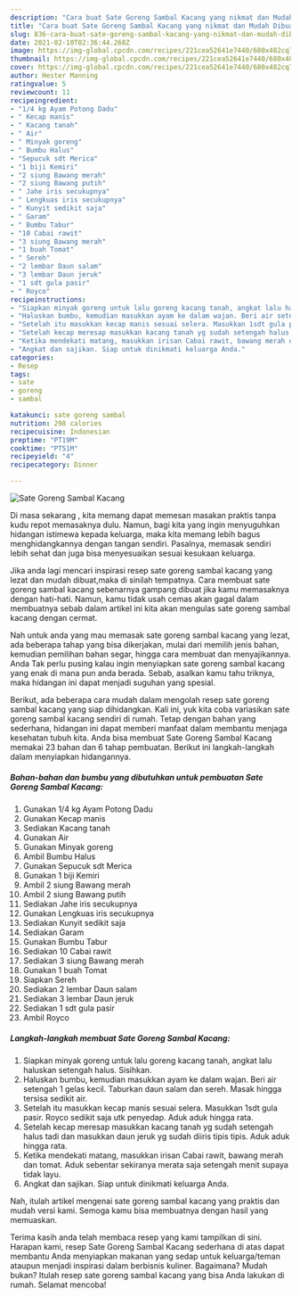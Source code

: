 ```yaml
---
description: "Cara buat Sate Goreng Sambal Kacang yang nikmat dan Mudah Dibuat"
title: "Cara buat Sate Goreng Sambal Kacang yang nikmat dan Mudah Dibuat"
slug: 836-cara-buat-sate-goreng-sambal-kacang-yang-nikmat-dan-mudah-dibuat
date: 2021-02-10T02:36:44.268Z
image: https://img-global.cpcdn.com/recipes/221cea52641e7440/680x482cq70/sate-goreng-sambal-kacang-foto-resep-utama.jpg
thumbnail: https://img-global.cpcdn.com/recipes/221cea52641e7440/680x482cq70/sate-goreng-sambal-kacang-foto-resep-utama.jpg
cover: https://img-global.cpcdn.com/recipes/221cea52641e7440/680x482cq70/sate-goreng-sambal-kacang-foto-resep-utama.jpg
author: Hester Manning
ratingvalue: 5
reviewcount: 11
recipeingredient:
- "1/4 kg Ayam Potong Dadu"
- " Kecap manis"
- " Kacang tanah"
- " Air"
- " Minyak goreng"
- " Bumbu Halus"
- "Sepucuk sdt Merica"
- "1 biji Kemiri"
- "2 siung Bawang merah"
- "2 siung Bawang putih"
- " Jahe iris secukupnya"
- " Lengkuas iris secukupnya"
- " Kunyit sedikit saja"
- " Garam"
- " Bumbu Tabur"
- "10 Cabai rawit"
- "3 siung Bawang merah"
- "1 buah Tomat"
- " Sereh"
- "2 lembar Daun salam"
- "3 lembar Daun jeruk"
- "1 sdt gula pasir"
- " Royco"
recipeinstructions:
- "Siapkan minyak goreng untuk lalu goreng kacang tanah, angkat lalu haluskan setengah halus. Sisihkan."
- "Haluskan bumbu, kemudian masukkan ayam ke dalam wajan. Beri air setengah 1 gelas kecil. Taburkan daun salam dan sereh. Masak hingga tersisa sedikit air."
- "Setelah itu masukkan kecap manis sesuai selera. Masukkan 1sdt gula pasir. Royco sedikit saja utk penyedap. Aduk aduk hingga rata."
- "Setelah kecap meresap masukkan kacang tanah yg sudah setengah halus tadi dan masukkan daun jeruk yg sudah diiris tipis tipis. Aduk aduk hingga rata."
- "Ketika mendekati matang, masukkan irisan Cabai rawit, bawang merah dan tomat. Aduk sebentar sekiranya merata saja setengah menit supaya tidak layu."
- "Angkat dan sajikan. Siap untuk dinikmati keluarga Anda."
categories:
- Resep
tags:
- sate
- goreng
- sambal

katakunci: sate goreng sambal 
nutrition: 298 calories
recipecuisine: Indonesian
preptime: "PT19M"
cooktime: "PT51M"
recipeyield: "4"
recipecategory: Dinner

---
```



![Sate Goreng Sambal Kacang](https://img-global.cpcdn.com/recipes/221cea52641e7440/680x482cq70/sate-goreng-sambal-kacang-foto-resep-utama.jpg)

Di masa  sekarang , kita memang dapat memesan masakan praktis tanpa kudu repot memasaknya dulu. Namun, bagi kita yang ingin menyuguhkan hidangan istimewa kepada keluarga, maka kita memang lebih bagus menghidangkannya dengan tangan sendiri. Pasalnya, memasak sendiri lebih sehat dan juga bisa menyesuaikan sesuai kesukaan keluarga.

Jika anda lagi mencari inspirasi resep sate goreng sambal kacang yang lezat dan mudah dibuat,maka di sinilah tempatnya. Cara membuat sate goreng sambal kacang  sebenarnya gampang dibuat jika kamu memasaknya dengan hati-hati. Namun, kamu tidak usah cemas akan gagal dalam membuatnya 
sebab dalam artikel ini kita akan mengulas sate goreng sambal kacang dengan cermat.  



Nah untuk anda yang mau memasak sate goreng sambal kacang yang lezat, ada beberapa tahap yang bisa dikerjakan, mulai dari memilih jenis bahan, kemudian pemilihan bahan segar, hingga cara membuat dan menyajikannya. Anda Tak perlu pusing kalau ingin menyiapkan sate goreng sambal kacang yang enak di mana pun anda berada. Sebab, asalkan kamu  tahu triknya, maka hidangan ini dapat menjadi suguhan yang spesial.

Berikut, ada beberapa cara mudah dalam mengolah resep sate goreng sambal kacang yang siap dihidangkan. Kali ini, yuk kita coba variasikan sate goreng sambal kacang sendiri di rumah. Tetap dengan bahan yang sederhana, hidangan ini dapat memberi manfaat dalam membantu menjaga kesehatan tubuh kita. Anda bisa membuat Sate Goreng Sambal Kacang memakai 23 bahan dan 6 tahap pembuatan. Berikut ini langkah-langkah dalam menyiapkan hidangannya.

<!--inarticleads1-->

##### Bahan-bahan dan bumbu yang dibutuhkan untuk pembuatan Sate Goreng Sambal Kacang:

1. Gunakan 1/4 kg Ayam Potong Dadu
1. Gunakan  Kecap manis
1. Sediakan  Kacang tanah
1. Gunakan  Air
1. Gunakan  Minyak goreng
1. Ambil  Bumbu Halus
1. Gunakan Sepucuk sdt Merica
1. Gunakan 1 biji Kemiri
1. Ambil 2 siung Bawang merah
1. Ambil 2 siung Bawang putih
1. Sediakan  Jahe iris secukupnya
1. Gunakan  Lengkuas iris secukupnya
1. Sediakan  Kunyit sedikit saja
1. Sediakan  Garam
1. Gunakan  Bumbu Tabur
1. Sediakan 10 Cabai rawit
1. Sediakan 3 siung Bawang merah
1. Gunakan 1 buah Tomat
1. Siapkan  Sereh
1. Sediakan 2 lembar Daun salam
1. Sediakan 3 lembar Daun jeruk
1. Sediakan 1 sdt gula pasir
1. Ambil  Royco




<!--inarticleads2-->

##### Langkah-langkah membuat Sate Goreng Sambal Kacang:

1. Siapkan minyak goreng untuk lalu goreng kacang tanah, angkat lalu haluskan setengah halus. Sisihkan.
1. Haluskan bumbu, kemudian masukkan ayam ke dalam wajan. Beri air setengah 1 gelas kecil. Taburkan daun salam dan sereh. Masak hingga tersisa sedikit air.
1. Setelah itu masukkan kecap manis sesuai selera. Masukkan 1sdt gula pasir. Royco sedikit saja utk penyedap. Aduk aduk hingga rata.
1. Setelah kecap meresap masukkan kacang tanah yg sudah setengah halus tadi dan masukkan daun jeruk yg sudah diiris tipis tipis. Aduk aduk hingga rata.
1. Ketika mendekati matang, masukkan irisan Cabai rawit, bawang merah dan tomat. Aduk sebentar sekiranya merata saja setengah menit supaya tidak layu.
1. Angkat dan sajikan. Siap untuk dinikmati keluarga Anda.




Nah, itulah artikel mengenai  sate goreng sambal kacang  yang praktis dan mudah versi kami. Semoga kamu bisa membuatnya dengan hasil yang memuaskan. 

Terima kasih anda telah membaca resep yang kami tampilkan di sini. Harapan kami, resep  Sate Goreng Sambal Kacang sederhana di atas dapat membantu Anda menyiapkan makanan yang sedap untuk keluarga/teman ataupun menjadi inspirasi dalam berbisnis kuliner. Bagaimana? Mudah bukan? Itulah resep sate goreng sambal kacang yang bisa Anda lakukan di rumah. Selamat mencoba!

